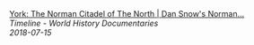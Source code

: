 <!--2024-07-21 00:18:13-->
<div class="yb">
  <a class="nodecor" href="/posts.html?istoriya/york_the_norman_citadel_of_the_north_dan_snows_norman_walks_timeline">
    <img class="preview" data-videoid="tySz3vkk788" src="https://i.ytimg.com/vi/tySz3vkk788/hqdefault.jpg" align="middle" alt="">
  </a>
  <div class="inlbl text">
    <a class="nodecor" href="/posts.html?istoriya/york_the_norman_citadel_of_the_north_dan_snows_norman_walks_timeline">York: The Norman Citadel of The North | Dan Snow's Norman...</a><br>
    <i class="smaller2">Timeline - World History Documentaries</i><br>
    <i class="smaller3">2018-07-15</i>
  </div>
</div>
